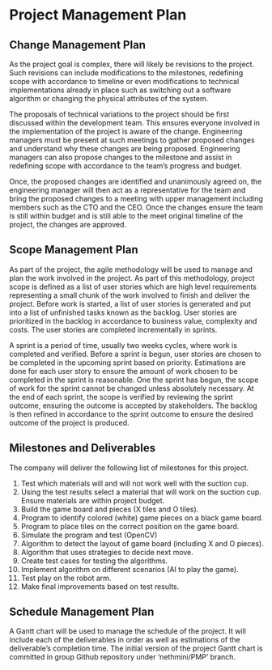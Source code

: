 # Project Management Plan
## Change Management Plan
As the project goal is complex, there will likely be revisions to the project. Such revisions can include modifications to the milestones, redefining scope with accordance to timeline or even modifications to technical implementations already in place such as switching out a software algorithm or changing the physical attributes of the system.

The proposals of technical variations to the project should be first discussed within the development team. This ensures everyone involved in the implementation of the project is aware of the change. Engineering managers must be present at such meetings to gather proposed changes and understand why these changes are being proposed. Engineering managers can also propose changes to the milestone and assist in redefining scope with accordance to the team’s progress and budget.

Once, the proposed changes are identified and unanimously agreed on, the engineering manager will then act as a representative for the team and bring the proposed changes to a meeting with upper management including members such as the CTO and the CEO. Once the changes ensure the team is still within budget and is still able to the meet original timeline of the project, the changes are approved.

## Scope Management Plan
As part of the project, the agile methodology will be used to manage and plan the work involved in the project. As part of this methodology, project scope is defined as a list of user stories which are high level requirements representing a small chunk of the work involved to finish and deliver the project. Before work is started, a list of user stories is generated and put into a list of unfinished tasks known as the backlog. User stories are prioritized in the backlog in accordance to business value, complexity and costs. The user stories are completed incrementally in sprints.

A sprint is a period of time, usually two weeks cycles, where work is completed and verified. Before a sprint is begun, user stories are chosen to be completed in the upcoming sprint based on priority. Estimations are done for each user story to ensure the amount of work chosen to be completed in the sprint is reasonable. One the sprint has begun, the scope of work for the sprint cannot be changed unless absolutely necessary. At the end of each sprint, the scope is verified by reviewing the sprint outcome, ensuring the outcome is accepted by stakeholders. The backlog is then refined in accordance to the sprint outcome to ensure the desired outcome of the project is produced.

## Milestones and Deliverables 
The company will deliver the following list of milestones for this project. 
1.	Test which materials will and will not work well with the suction cup. 
2.	Using the test results select a material that will work on the suction cup. Ensure materials are within project budget.  
3.	Build the game board and pieces (X tiles and O tiles).  
4.	Program to identify colored (white) game pieces on a black game board.  
5.	Program to place tiles on the correct position on the game board.
6.	Simulate the program and test (OpenCV) 
7.	Algorithm to detect the layout of game board (including X and O pieces). 
8.	Algorithm that uses strategies to decide next move. 
9.	Create test cases for testing the algorithms. 
10.	Implement algorithm on different scenarios (AI to play the game).
11.	Test play on the robot arm. 
12.	Make final improvements based on test results. 


## Schedule Management Plan
A Gantt chart will be used to manage the schedule of the project. It will include each of the deliverables in order as well as estimations of the deliverable’s completion time. The initial version of the project Gantt chart is committed in group Github repository under ‘nethmini/PMP’ branch.
